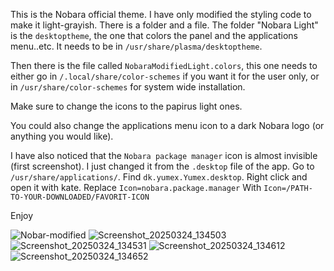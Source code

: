 This is the Nobara official theme. I have only modified the styling code to make it light-grayish. There is a folder and a file. The folder "Nobara Light" is the ``desktoptheme``, the one that colors the panel and the applications menu..etc.
It needs to be in ``/usr/share/plasma/desktoptheme``.

Then there is the file called ``NobaraModifiedLight.colors``, this one needs to either go in ``/.local/share/color-schemes`` if you want it for the user only, or in ``/usr/share/color-schemes`` for system wide installation.

Make sure to change the icons to the papirus light ones. 

You could also change the applications menu icon to a dark Nobara logo (or anything you would like).

I have also noticed that the ``Nobara package manager`` icon is almost invisible (first screenshot). I just changed it from the ``.desktop`` file of the app. Go to ``/usr/share/applications/``. Find ``dk.yumex.Yumex.desktop``. Right click and open it with kate. Replace ``Icon=nobara.package.manager``
With ``Icon=/PATH-TO-YOUR-DOWNLOADED/FAVORIT-ICON``

Enjoy

![Nobar-modified](https://github.com/user-attachments/assets/4e1fd52d-4f41-4b09-b38f-be698e4c2d27)
![Screenshot_20250324_134503](https://github.com/user-attachments/assets/5e7ff134-ca62-4347-b282-b43771fd555b)
![Screenshot_20250324_134531](https://github.com/user-attachments/assets/ab0f1bf6-d9f3-45e9-bf23-039db78b539e)
![Screenshot_20250324_134612](https://github.com/user-attachments/assets/f908e6a7-d0d0-4f3e-ba6e-73f8589b10e6)
![Screenshot_20250324_134652](https://github.com/user-attachments/assets/703e62d6-5bf8-4739-b412-d372bf8c64d4)
